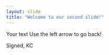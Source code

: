 ```yaml
---
layout: slide
title: "Welcome to our second slide!"
---
```

Your text
Use the left arrow to go back!

Signed, KC
